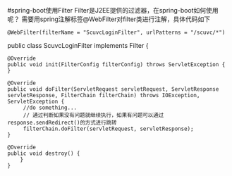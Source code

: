 #spring-boot使用Filter
Filter是J2EE提供的过滤器，在spring-boot如何使用呢？
需要用spring注解标签@WebFilter对filter类进行注解，具体代码如下
	
	@WebFilter(filterName = "ScuvcLoginFilter", urlPatterns = "/scuvc/*")
public class ScuvcLoginFilter implements Filter {

    @Override
    public void init(FilterConfig filterConfig) throws ServletException {
    }

    @Override
    public void doFilter(ServletRequest servletRequest, ServletResponse servletResponse, FilterChain filterChain) throws IOException, ServletException {
    	 //do something...
    	 // 通过判断如果没有问题就继续执行，如果有问题可以通过response.sendRedirect()的方式进行跳转
    	 filterChain.doFilter(servletRequest, servletResponse);
    }

    @Override
    public void destroy() {
    	}
    }

	